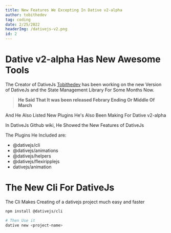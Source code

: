 ```yaml
---
title: New Features We Excepting In Dative v2-alpha
author: tobithedev
tag: coding
date: 2/25/2022
headerImg: /dativejs-v2.png
id: 2
---
```



# Dative v2-alpha Has New Awesome Tools

The Creator of DativeJs [Tobithedev](https://twitter.com/tobithedev) has been working on the new Version of DativeJs and the State Management Library For Some Months Now.


> **He Said That It was been released Febrary Ending Or Middle Of March**

And He Also Listed New Plugins He's Also Been Making For Dative v2-alpha

In DativeJs Github wiki, He Showed the New Features of DativeJs


The Plugins He Included are:

- @dativejs/cli
- @dativejs/animations
- @dativejs/helpers
- @dativejs/flexiripplejs
- dativejs/animation


# The New Cli For DativeJs 

The Cli Makes Creating of a dativejs project much easy and faster 

```bash
npm install @dativejs/cli

# Then Use it
dative new <project-name>
```